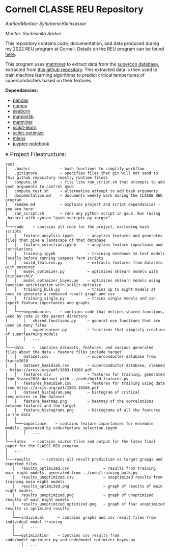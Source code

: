 # **Cornell CLASSE REU Repository**
*Author/Mentee: Sylphrena Kleinsasser*

*Mentor: Suchismita Sarker*

This repository contains code, documentation, and data produced during my 2022 REU program at Cornell. Details on the REU program can be found [here](https://www.classe.cornell.edu/StudentOpportunities/ReuProgram.html).

This program uses [matminer](https://hackingmaterials.lbl.gov/matminer/) to extract data from the [supercon database](https://supercon.nims.go.jp/), extracted from [this github repository](https://github.com/vstanev1/Supercon). This extracted data is then used to train machine learning algorithms to predict critical tempertures of superconducters based on their features.


**Dependancies:**
 - [pandas](https://pypi.org/project/pandas/)
 - [numpy](https://pypi.org/project/numpy/)
 - [seaborn](https://pypi.org/project/seaborn/)
 - [matplotlib](https://pypi.org/project/matplotlib/)
 - [matminer](https://pypi.org/project/matminer/)
 - [scikit-learn](https://pypi.org/project/scikit-learn/)
 - [scikit-optimize](https://pypi.org/project/scikit-optimize/)
 - [mlens](https://pypi.org/project/mlens/)
 - [juypter-notebook](https://jupyter.org/)

<details open>
<summary><font size=4>Project Filestructure:</font></summary> <!-- using template from https://stackoverflow.com/questions/19699059/representing-directory-file-structure-in-markdown-syntax -->

 ```
root
│   .bashrc             ~ bash functions to simplify workflow
│   .gitignore          ~ specifies files that git will not send to this github repository (mostly runtime files)
│   compute.sh          ~ file like run_script.sh that attempts to add bash arguments to control qsub
│   compute_test.sh     ~ alternative attempt to add bash arguments
│   documentation.md    ~ documents weekly work during the CLASSE REU program
│   readme.md           ~ explains project and script dependancies - you are here!
│   run_script.sh       ~ runs any python script in qsub. Run (using .bashrc) with syntax "qsub <script>.py <args>" 
│
└───code    ~ contains all code for the project, excluding bash scripts
│   │   feature_anaylsis.ipynb      ~ anaylzes features and generates files that give a landscape of that database
│   │   feature_selection.ipynb     ~ anaylzes feature importance and correlations
│   │   training.ipynb              ~ training notebook to test models locally before running compute farm scripts
│   │   build_features.py           ~ extracts features from datasets with matminer
│   │   model_optimizer.py          ~ optimizes sklearn models with GridSearchCV
│   │   model_optimizer_bayes.py    ~ optimizes sklearn models using bayesian optimization with scikit-optimize
│   │   training_bulk.py            ~ trains up to eight models at once to generate a combined result graph and csv
│   │   training_single.py          ~ trains single models and can export feature importances and graphs
│   │
│   └───dependancies    ~ contains code that defines shared functions, used by code in the parent directory
│       │   shared_functions.py     ~ general use functions that are used in many files
│       │   superlearner.py         ~ functions that simplify creation of superlearning models
│       │   ...
│
└───data    ~  contains datasets, features, and various generated files about the data - feature files include target
│   │   dataset.csv                 ~ superconducter database from Stanev2018
│   │   dataset_hamidieh.csv        ~ superconductor database, cleaned - https://arxiv.org/pdf/1803.10260.pdf
│   │   features.csv                ~ features for training, generated from Stanev2018 dataset with ../code/build_features.py
│   │   features_hamidieh.csv       ~ features for training using data from https://arxiv.org/pdf/1803.10260.pdf
│   │   dataset_histogram.png       ~ histogram of critical tempurtures in the dataset
│   │   feature_heatmap.png         ~ heatmap of the correlations between features and the target
│   │   feature_histograms.png      ~ histograms of all the features in the data
│   │
│   └───importance    ~ contains feature importances for ensemble models, generated by code/feature_selection.ipynb
│       │   ...
│
└───latex   ~ contains source files and output for the latex final paper for the CLASSE REU program
│   ...
│
└───results     ~ contains all result prediction vs target grapgs and exported files
    │   results_optimized.csv               ~ results from training main eight models, generated from ../code/training_bulk.py
    │   results_unoptimized.csv             ~ unoptimized results from training main eight models
    │   results_optimized.png               ~ graph of results of main eight models
    │   results_unoptimized.png             ~ graph of unoptimized results of main eight models
    │   results_unoptimized_optimized.png   ~ graph of four unoptimized results vs optimized results
    │
    └───individual      ~ contains graphs and csv result files from individual model training 
    │   │   ...
    │
    └───optimization    ~ contains csv results from code/model_optimizer.py and code/model_optimizer_bayes.py
        │   ...
```

</details>
<br>

